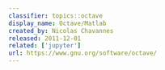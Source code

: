 ```yaml
---
classifier: topics::octave
display_name: Octave/Matlab
created_by: Nicolas Chavannes
released: 2011-12-01
related: ['jupyter']
url: https://www.gnu.org/software/octave/
---
```

